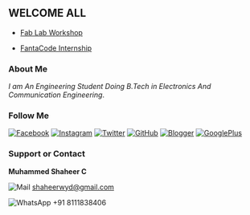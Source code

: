 ## WELCOME ALL


- [Fab Lab Workshop](https://shaheer08.github.io/test23)

- [FantaCode Internship](https://shaheer08/internship.github.io)


### About Me
_I am An Engineering Student Doing B.Tech in Electronics And Communication Engineering_.
### Follow Me
[![Facebook](https://cdn4.iconfinder.com/data/icons/miu-gloss-social/60/facebook-64.png)](https://m.facebook.com/shaheerkbd?refid=46&tsid&fref=search)  [![Instagram](https://cdn4.iconfinder.com/data/icons/miu-gloss-social/60/instagram-64.png)](https://www.instagram.com/its_me_shaheer_)  [![Twitter](https://cdn4.iconfinder.com/data/icons/miu-gloss-social/60/twitter-64.png)](https://twitter.com/itsme_shaheer)    [![GitHub](https://cdn4.iconfinder.com/data/icons/miu-gloss-social/60/github-64.png)](https://shaheer08.github.io)   [![Blogger](https://cdn4.iconfinder.com/data/icons/miu-gloss-social/60/blogger-64.png)](https://joyofread.blogspot.com)  [![GooglePlus](https://cdn4.iconfinder.com/data/icons/miu-gloss-social/60/google-64.png)](https://plus.google.com/u/0/118147113046590441382)


### Support or Contact
**Muhammed Shaheer C**

![Mail](https://cdn4.iconfinder.com/data/icons/miu-gloss-social/60/mail-24.png) shaheerwyd@gmail.com

![WhatsApp](https://cdn4.iconfinder.com/data/icons/miu-gloss-social/60/whatsapp-24.png) +91 8111838406
